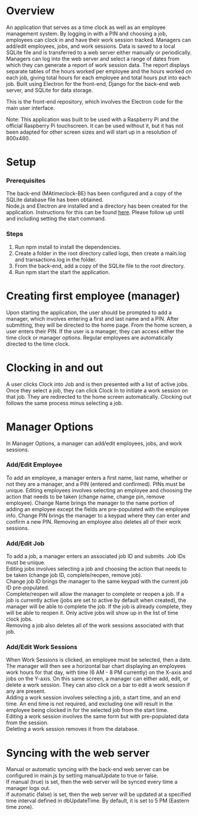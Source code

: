 <h1>Overview</h1>

An application that serves as a time clock as well as an employee management system. By logging in with a PIN and choosing a job, employees can clock in and have their work session tracked. Managers can add/edit employees, jobs, and work sessions. Data is saved to a local SQLite file and is transferred to a web server either manually or periodically. Managers can log into the web server and select a range of dates from which they can generate a report of work session data. The report displays separate tables of the hours worked per employee and the hours worked on each job, giving total hours for each employee and total hours put into each job. Built using Electron for the front-end, Django for the back-end web server, and SQLite for data storage.

This is the front-end repository, which involves the Electron code for the main user interface.

Note: This application was built to be used with a Raspberry Pi and the official Raspberry Pi touchscreen. It can be used without it, but it has not been adapted for other screen sizes and will start up in a resolution of 800x480.

<h1>Setup</h1>

<h3>Prerequisites</h3>

The back-end (MAtimeclock-BE) has been configured and a copy of the SQLite database file has been obtained.<br>
Node.js and Electron are installed and a directory has been created for the application. Instructions for this can be found [here](https://www.electronjs.org/docs/latest/tutorial/quick-start). Please follow up until and including setting the start command.

<h3>Steps</h3>

1) Run npm install to install the dependencies.
2) Create a folder in the root directory called logs, then create a main.log and transactions.log in the folder.
3) From the back-end, add a copy of the SQLite file to the root directory.
4) Run npm start the start the application.

<h1>Creating first employee (manager)</h1>

Upon starting the application, the user should be prompted to add a manager, which involves entering a first and last name and a PIN. After submitting, they will be directed to the home page.
From the home screen, a user enters their PIN. If the user is a manager, they can access either the time clock or manager options. Regular employees are automatically directed to the time clock.

<h1>Clocking in and out</h1>

A user clicks Clock into Job and is then presented with a list of active jobs. Once they select a job, they can click Clock In to initiate a work session on that job. They are redirected to the home screen automatically. 
Clocking out follows the same process minus selecting a job.

<h1>Manager Options</h1>

In Manager Options, a manager can add/edit employees, jobs, and work sessions.

<h3>Add/Edit Employee</h3>

To add an employee, a manager enters a first name, last name, whether or not they are a manager, and a PIN (entered and confirmed). PINs must be unique.
Editing employees involves selecting an employee and choosing the action that needs to be taken (change name, change pin, remove employee). 
Change Name brings the manager to the name portion of adding an employee except the fields are pre-populated with the employee info. 
Change PIN brings the manager to a keypad where they can enter and confirm a new PIN. 
Removing an employee also deletes all of their work sessions.

<h3>Add/Edit Job</h3>
To add a job, a manager enters an associated job ID and submits. Job IDs must be unique.<br>
Editing jobs involves selecting a job and choosing the action that needs to be taken (change job ID, complete/reopen, remove job).<br>
Change job ID brings the manager to the same keypad with the current job ID pre-populated.<br>
Complete/reopen will allow the manager to complete or reopen a job. If a job is currently active (jobs are set to active by default when created), the manager will be able to complete the job. If the job is already        complete, they will be able to reopen it. Only active jobs will show up in the list of time clock jobs.<br>
Removing a job also deletes all of the work sessions associated with that job.

<h3>Add/Edit Work Sessions</h3>
When Work Sessions is clicked, an employee must be selected, then a date. The manager will then see a horizontal bar chart displaying an employees work hours for that day, with time (6 AM - 8 PM currently) on the X-axis and jobs on the Y-axis. On this same screen, a manager can either add, edit, or delete a work session. They can also click on a bar to edit a work session if any are present.<br>
Adding a work session involves selecting a job, a start time, and an end time. An end time is not required, and excluding one will result in the employee being clocked in for the selected job from the start time.<br>
Editing a work session involves the same form but with pre-populated data from the session.<br>
Deleting a work session removes it from the database.

<h1>Syncing with the web server</h1>
Manual or automatic syncing with the back-end web server can be configured in main.js by setting manualUpdate to true or false.<br>
If manual (true) is set, then the web server will be synced every time a manager logs out.<br>
If automatic (false) is set, then the web server will be updated at a specified time interval defined in dbUpdateTime. By default, it is set to 5 PM (Eastern time zone).
